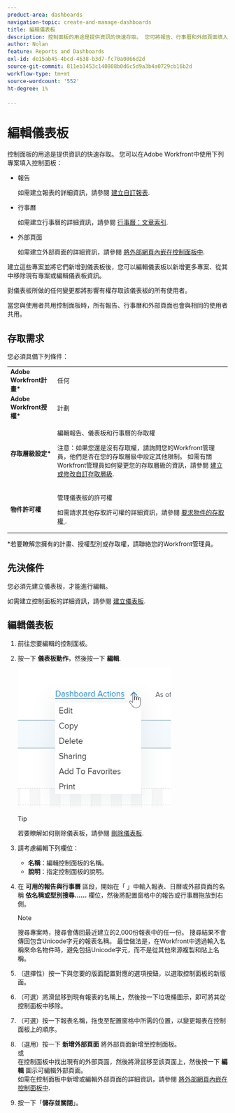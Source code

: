 ```yaml
---
product-area: dashboards
navigation-topic: create-and-manage-dashboards
title: 編輯儀表板
description: 控制面板的用途是提供資訊的快速存取。 您可將報告、行事曆和外部頁面填入儀表板中。
author: Nolan
feature: Reports and Dashboards
exl-id: de15ab45-4bcd-4638-b3d7-fc70a0866d2d
source-git-commit: 811eb1453c140808b0d6c5d9a3b4a0729cb16b2d
workflow-type: tm+mt
source-wordcount: '552'
ht-degree: 1%

---
```


# 編輯儀表板

控制面板的用途是提供資訊的快速存取。 您可以在Adobe Workfront中使用下列專案填入控制面板：

* 報告

  如需建立報表的詳細資訊，請參閱 [建立自訂報表](../../../reports-and-dashboards/reports/creating-and-managing-reports/create-custom-report.md).

* 行事曆

  如需建立行事曆的詳細資訊，請參閱 [行事曆：文章索引](../../../reports-and-dashboards/reports/calendars/calendars.md).

* 外部頁面

  如需建立外部頁面的詳細資訊，請參閱 [將外部網頁內嵌在控制面板中](../../../reports-and-dashboards/dashboards/creating-and-managing-dashboards/embed-external-web-page-dashboard.md).

建立這些專案並將它們新增到儀表板後，您可以編輯儀表板以新增更多專案、從其中移除現有專案或編輯儀表板資訊。

對儀表板所做的任何變更都將影響有權存取該儀表板的所有使用者。

當您與使用者共用控制面板時，所有報告、行事曆和外部頁面也會與相同的使用者共用。

## 存取需求

您必須具備下列條件：

<table style="table-layout:auto"> 
 <col> 
 <col> 
 <tbody> 
  <tr> 
   <td role="rowheader"><strong>Adobe Workfront計畫*</strong></td> 
   <td> <p>任何</p> </td> 
  </tr> 
  <tr> 
   <td role="rowheader"><strong>Adobe Workfront授權*</strong></td> 
   <td> <p>計劃 </p> </td> 
  </tr> 
  <tr> 
   <td role="rowheader"><strong>存取層級設定*</strong></td> 
   <td> <p>編輯報告、儀表板和行事曆的存取權</p> <p>注意：如果您還是沒有存取權，請詢問您的Workfront管理員，他們是否在您的存取層級中設定其他限制。 如需有關Workfront管理員如何變更您的存取層級的資訊，請參閱 <a href="../../../administration-and-setup/add-users/configure-and-grant-access/create-modify-access-levels.md" class="MCXref xref">建立或修改自訂存取層級</a>.</p> </td> 
  </tr> 
  <tr> 
   <td role="rowheader"><strong>物件許可權</strong></td> 
   <td> <p>管理儀表板的許可權</p> <p>如需請求其他存取許可權的詳細資訊，請參閱 <a href="../../../workfront-basics/grant-and-request-access-to-objects/request-access.md" class="MCXref xref">要求物件的存取權 </a>.</p> </td> 
  </tr> 
 </tbody> 
</table>

&#42;若要瞭解您擁有的計畫、授權型別或存取權，請聯絡您的Workfront管理員。

## 先決條件

您必須先建立儀表板，才能進行編輯。

如需建立控制面板的詳細資訊，請參閱 [建立儀表板](../../../reports-and-dashboards/dashboards/creating-and-managing-dashboards/create-dashboard.md).

## 編輯儀表板

1. 前往您要編輯的控制面板。
1. 按一下 **儀表板動作**，然後按一下 **編輯**.

   ![](assets/qs-dashboard-actions-menu-350x318.png)

   >[!TIP]
   >
   >若要瞭解如何刪除儀表板，請參閱 [刪除儀表板](../../../reports-and-dashboards/dashboards/creating-and-managing-dashboards/delete-dashboard.md).

1. 請考慮編輯下列欄位：

   * **名稱**：編輯控制面板的名稱。
   * **說明**：指定控制面板的說明。

1. 在 **可用的報告與行事曆** 區段，開始在「 」中輸入報表、日曆或外部頁面的名稱 **依名稱或型別搜尋……** 欄位，然後將配置窗格中的報告或行事曆拖放到右側。

   >[!NOTE]
   >
   >搜尋專案時，搜尋會傳回最近建立的2,000份報表中的任一份。 搜尋結果不會傳回包含Unicode字元的報表名稱。 最佳做法是，在Workfront中透過輸入名稱來命名物件時，避免包括Unicode字元，而不是從其他來源複製和貼上名稱。

1. （選擇性）按一下與您要的版面配置對應的選項按鈕，以選取控制面板的新版面。
1. （可選）將滑鼠移到現有報表的名稱上，然後按一下垃圾桶圖示，即可將其從控制面板中移除。
1. （可選）按一下報表名稱，拖曳至配置窗格中所需的位置，以變更報表在控制面板上的順序。
1. （選用）按一下 **新增外部頁面** 將外部頁面新增至控制面板。\
   或\
   在控制面板中找出現有的外部頁面，然後將滑鼠移至該頁面上，然後按一下 **編輯** 圖示可編輯外部頁面。\
   如需在控制面板中新增或編輯外部頁面的詳細資訊，請參閱 [將外部網頁內嵌在控制面板中](../../../reports-and-dashboards/dashboards/creating-and-managing-dashboards/embed-external-web-page-dashboard.md).

1. 按一下「**儲存並關閉**」。
